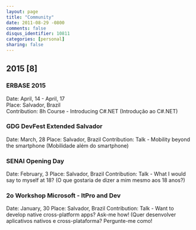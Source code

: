 ```yaml
---
layout: page
title: "Community"
date: 2011-08-29 -0800
comments: false
disqus_identifier: 10811
categories: [personal]
sharing: false
---
```


## 2015 [8]

### ERBASE 2015
Date: April, 14 - April, 17 <br/>
Place: Salvador, Brazil <br/>
Contribution: 8h Course - Introducing C#.NET (Introdução ao C#.NET)

### GDG DevFest Extended Salvador
Date: March, 28
Place: Salvador, Brazil
Contribution: Talk - Mobility beyond the smartphone (Mobilidade além do smartphone)

### SENAI Opening Day
Date: February, 3
Place: Salvador, Brazil
Contribution: Talk - What I would say to myself at 18? (O que gostaria de dizer a mim mesmo aos 18 anos?)

### 2o Workshop Microsoft - ItPro and Dev
Date: January, 30
Place: Salvador, Brazil
Contribution: Talk - Want to develop native cross-platform apps? Ask-me how! (Quer desenvolver aplicativos nativos e cross-plataforma? Pergunte-me como!





